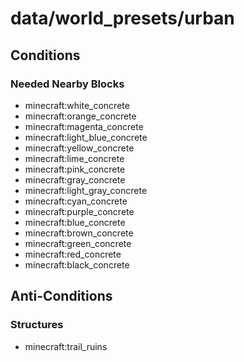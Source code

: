 # data/world_presets/urban  
  
## Conditions  
  
### Needed Nearby Blocks  
  * minecraft:white_concrete
  * minecraft:orange_concrete
  * minecraft:magenta_concrete
  * minecraft:light_blue_concrete
  * minecraft:yellow_concrete
  * minecraft:lime_concrete
  * minecraft:pink_concrete
  * minecraft:gray_concrete
  * minecraft:light_gray_concrete
  * minecraft:cyan_concrete
  * minecraft:purple_concrete
  * minecraft:blue_concrete
  * minecraft:brown_concrete
  * minecraft:green_concrete
  * minecraft:red_concrete
  * minecraft:black_concrete
  
  
## Anti-Conditions  
  
### Structures  
  * minecraft:trail_ruins
  
